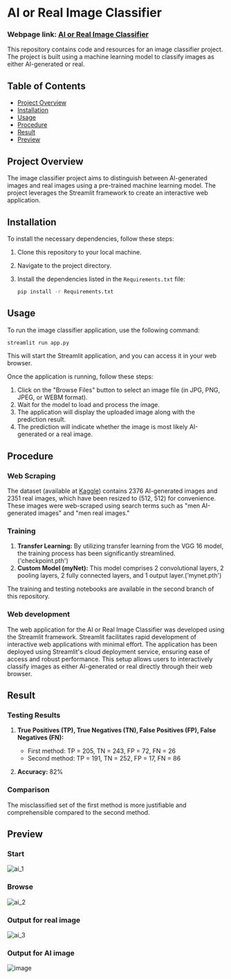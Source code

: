 # AI or Real Image Classifier

### Webpage link: [AI or Real Image Classifier](https://aiimageclassifier-6gxzsacc7er3gmeqky92m7.streamlit.app/)

This repository contains code and resources for an image classifier project. The project is built using a machine learning model to classify images as either AI-generated or real.

## Table of Contents

- [Project Overview](#project-overview)
- [Installation](#installation)
- [Usage](#usage)
- [Procedure](#procedure)
- [Result](#result)
- [Preview](#preview)

## Project Overview

The image classifier project aims to distinguish between AI-generated images and real images using a pre-trained machine learning model. The project leverages the Streamlit framework to create an interactive web application.

## Installation

To install the necessary dependencies, follow these steps:

1. Clone this repository to your local machine.
2. Navigate to the project directory.
3. Install the dependencies listed in the `Requirements.txt` file:

   ```sh
   pip install -r Requirements.txt
   ```

## Usage

To run the image classifier application, use the following command:

```sh
streamlit run app.py
```

This will start the Streamlit application, and you can access it in your web browser.

Once the application is running, follow these steps:

1. Click on the "Browse Files" button to select an image file (in JPG, PNG, JPEG, or WEBM format).
2. Wait for the model to load and process the image.
3. The application will display the uploaded image along with the prediction result.
4. The prediction will indicate whether the image is most likely AI-generated or a real image.

## Procedure

### Web Scraping

The dataset (available at [Kaggle](https://www.kaggle.com/datasets/idkwhatodo/classify-ai-or-real)) contains 2376 AI-generated images and 2351 real images, which have been resized to (512, 512) for convenience. These images were web-scraped using search terms such as "men AI-generated images" and "men real images."

### Training

1. **Transfer Learning:** By utilizing transfer learning from the VGG 16 model, the training process has been significantly streamlined.('checkpoint.pth')
2. **Custom Model (myNet):** This model comprises 2 convolutional layers, 2 pooling layers, 2 fully connected layers, and 1 output layer.('mynet.pth')

The training and testing notebooks are available in the second branch of this repository.

### Web development 
The web application for the AI or Real Image Classifier was developed using the Streamlit framework. Streamlit facilitates rapid development of interactive web applications with minimal effort. The application has been deployed using Streamlit's cloud deployment service, ensuring ease of access and robust performance. This setup allows users to interactively classify images as either AI-generated or real directly through their web browser.
## Result

### Testing Results

1. **True Positives (TP), True Negatives (TN), False Positives (FP), False Negatives (FN):** 
   - First method: TP = 205, TN = 243, FP = 72, FN = 26
   - Second method: TP = 191, TN = 252, FP = 17, FN = 86

2. **Accuracy:** 82%

### Comparison
The misclassified set of the first method is more justifiable and comprehensible compared to the second method.

## Preview
### Start 
![ai_1](https://github.com/Abhi-Shek17/Ai_image_classifier/assets/136077817/d008a11a-ba81-4060-88de-7a8a3d460cb5)
### Browse
![ai_2](https://github.com/Abhi-Shek17/Ai_image_classifier/assets/136077817/193c797c-e43f-4891-a6e7-be92040dee85)
### Output for real image
![ai_3](https://github.com/Abhi-Shek17/Ai_image_classifier/assets/136077817/03911825-42c1-47ca-966e-c0bfb2a7df5c)
### Output for AI image
![image](https://github.com/Abhi-Shek17/Ai_image_classifier/assets/136077817/99e1410a-284a-4ab9-a5e5-49afc7e8d6c7)

